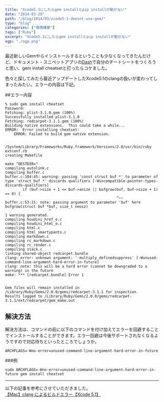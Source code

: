 ```yaml
---
title: "Xcode5.1にしたらgem installとpip installが動かない"
date: "2014-03-29"
path: "/blog/2014/03/xcode5-1-doesnt-use-gem/"
type: "blog"
categories: ["環境構築"]
tags: ["Ruby"]
excerpt: "Xcode5.1にしたらgem installとpip installが動かない"
ogp: "./ogp.png"
---
```


最近新しいGemやらインストールするということも少なくなってきたんだけど、ドキュメント・スニペットアプリの<a href="http://kapeli.com/dash" target="_blank">Dash</a>で自分のチートシートをつくろうと思い、gem install cheatsetと打ったらコケました。

色々と探してみたら最近アップデートしたXcode5.1のclangの扱いが変わってしまったみたい。エラーの内容は下記。

##エラー内容

```
% sudo gem install cheatset
Password:
Fetching: plist-3.1.0.gem (100%)
Successfully installed plist-3.1.0
Fetching: redcarpet-3.1.1.gem (100%)
Building native extensions.  This could take a while...
ERROR:  Error installing cheatset:
	ERROR: Failed to build gem native extension.

    /System/Library/Frameworks/Ruby.framework/Versions/2.0/usr/bin/ruby extconf.rb
creating Makefile

make "DESTDIR="
compiling autolink.c
compiling buffer.c
buffer.c:104:45: warning: passing 'const struct buf *' to parameter of type 'struct buf *' discards qualifiers [-Wincompatible-pointer-types-discards-qualifiers]
        if (buf->size + 1 <= buf->asize || bufgrow(buf, buf->size + 1) == 0) {
                                                   ^~~
buffer.c:53:21: note: passing argument to parameter 'buf' here
bufgrow(struct buf *buf, size_t neosz)
                    ^
1 warning generated.
compiling houdini_href_e.c
compiling houdini_html_e.c
compiling html.c
compiling html_smartypants.c
compiling markdown.c
compiling rc_markdown.c
compiling rc_render.c
compiling stack.c
linking shared-object redcarpet.bundle
clang: error: unknown argument: '-multiply_definedsuppress' [-Wunused-command-line-argument-hard-error-in-future]
clang: note: this will be a hard error (cannot be downgraded to a warning) in the future
make: *** [redcarpet.bundle] Error 1


Gem files will remain installed in /Library/Ruby/Gems/2.0.0/gems/redcarpet-3.1.1 for inspection.
Results logged to /Library/Ruby/Gems/2.0.0/gems/redcarpet-3.1.1/ext/redcarpet/gem_make.out
```

## 解決方法

解決方法は、コマンドの前に以下のコマンドを付け加えてエラーを回避することでインストールすることができます。エラー回避は今後サポートされなくなるようですので対応待ちといったところでしょうか。

```
ARCHFLAGS=-Wno-error=unused-command-line-argument-hard-error-in-future
```

###例

```
sudo ARCHFLAGS=-Wno-error=unused-command-line-argument-hard-error-in-future gem install cheatset
```

---

以下の記事を参考にさせていただきました。<br><a href="http://2no.hatenablog.com/entry/2014/03/14/061952" target="_blank">【Mac】clang によるビルドエラー【Xcode 5.1】</a>
